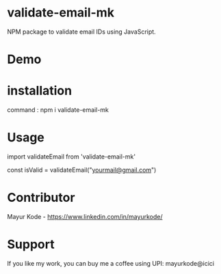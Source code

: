 # validate-email-mk

NPM package to validate email IDs using JavaScript.

# Demo

# installation

command : npm i validate-email-mk

# Usage

import validateEmail from 'validate-email-mk'

const isValid = validateEmail("yourmail@gmail.com")

# Contributor

Mayur Kode - https://www.linkedin.com/in/mayurkode/

# Support

If you like my work, you can buy me a coffee using UPI: mayurkode@icici
